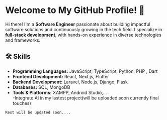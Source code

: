 # Welcome to My GitHub Profile! 👋  

Hi there! I'm a **Software Engineer** passionate about building impactful software solutions and continuously growing in the tech field. I specialize in **full-stack development**, with hands-on experience in diverse technologies and frameworks.

## 🛠️ Skills  
- **Programming Languages:** JavaScript, TypeScript, Python, PHP , Dart
- **Frontend Development:** React, Next.js, Flutter  
- **Backend Development:** Laravel, Node.js, Django, Flask  
- **Databases:** SQL, MongoDB  
- **Tools & Platforms:** XAMPP, Android Studio,...  
-Integrate AI in my lastest project(will be uploaded soon currently final touches)


```Rest will be updated soon.... ```
